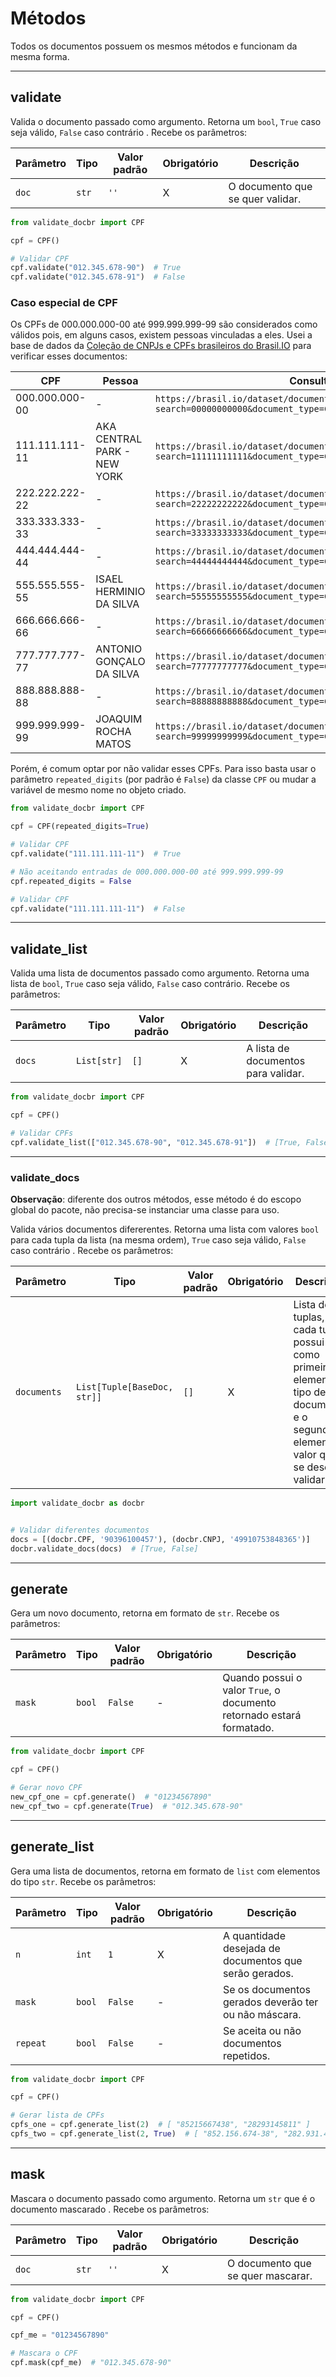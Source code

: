 # Métodos
Todos os documentos possuem os mesmos métodos e funcionam da mesma forma.

------------
## validate
Valida o documento passado como argumento. Retorna um `bool`, `True` caso seja válido, `False` caso contrário . Recebe os parâmetros:

| Parâmetro | Tipo | Valor padrão | Obrigatório | Descrição |
| --------- | ---- | ----------- | ------------ | --------- |
| `doc` | `str`| `''` | X | O documento que se quer validar. |

```python
from validate_docbr import CPF

cpf = CPF()

# Validar CPF
cpf.validate("012.345.678-90")  # True
cpf.validate("012.345.678-91")  # False
```

### Caso especial de CPF
Os CPFs de 000.000.000-00 até 999.999.999-99 são considerados como válidos pois, em alguns casos, existem pessoas vinculadas a eles. Usei a base de dados da [Coleção de CNPJs e CPFs brasileiros do Brasil.IO](https://brasil.io/dataset/documentos-brasil/documents) para verificar esses documentos:

| CPF | Pessoa | Consulta |
| --- | ------ | -------- |
| 000.000.000-00 | - | `https://brasil.io/dataset/documentos-brasil/documents?search=00000000000&document_type=CPF&document=&name=&sources=` |
| 111.111.111-11 | AKA CENTRAL PARK - NEW YORK | `https://brasil.io/dataset/documentos-brasil/documents?search=11111111111&document_type=CPF&document=&name=&sources=` |
| 222.222.222-22 | - | `https://brasil.io/dataset/documentos-brasil/documents?search=22222222222&document_type=CPF&document=&name=&sources=` |
| 333.333.333-33 | - | `https://brasil.io/dataset/documentos-brasil/documents?search=33333333333&document_type=CPF&document=&name=&sources=` |
| 444.444.444-44 | - | `https://brasil.io/dataset/documentos-brasil/documents?search=44444444444&document_type=CPF&document=&name=&sources=` |
| 555.555.555-55 | ISAEL HERMINIO DA SILVA | `https://brasil.io/dataset/documentos-brasil/documents?search=55555555555&document_type=CPF&document=&name=&sources=` |
| 666.666.666-66 | - | `https://brasil.io/dataset/documentos-brasil/documents?search=66666666666&document_type=CPF&document=&name=&sources=` |
| 777.777.777-77 | ANTONIO GONÇALO DA SILVA | `https://brasil.io/dataset/documentos-brasil/documents?search=77777777777&document_type=CPF&document=&name=&sources=` |
| 888.888.888-88 | - | `https://brasil.io/dataset/documentos-brasil/documents?search=88888888888&document_type=CPF&document=&name=&sources=` |
| 999.999.999-99 | JOAQUIM ROCHA MATOS | `https://brasil.io/dataset/documentos-brasil/documents?search=99999999999&document_type=CPF&document=&name=&sources=` |

Porém, é comum optar por não validar esses CPFs. Para isso basta usar o parâmetro `repeated_digits` (por padrão é `False`) da classe `CPF` ou mudar a variável de mesmo nome no objeto criado.
```python
from validate_docbr import CPF

cpf = CPF(repeated_digits=True)

# Validar CPF
cpf.validate("111.111.111-11")  # True

# Não aceitando entradas de 000.000.000-00 até 999.999.999-99
cpf.repeated_digits = False

# Validar CPF
cpf.validate("111.111.111-11")  # False
```

------------
## validate_list

Valida uma lista de documentos passado como argumento. Retorna uma lista de `bool`, `True` caso seja válido, `False` caso contrário. Recebe os parâmetros:

| Parâmetro | Tipo | Valor padrão | Obrigatório | Descrição |
| --------- | ---- | ----------- | ------------ | --------- |
| `docs` | `List[str]`| `[]` | X | A lista de documentos para validar. |

```python
from validate_docbr import CPF

cpf = CPF()

# Validar CPFs
cpf.validate_list(["012.345.678-90", "012.345.678-91"])  # [True, False]
```

------------
### validate_docs
**Observação**: diferente dos outros métodos, esse método é do escopo global do pacote, não precisa-se instanciar uma classe para uso.

Valida vários documentos difererentes. Retorna uma lista com valores `bool` para cada tupla da lista (na mesma ordem), `True` caso seja válido, `False` caso contrário . Recebe os parâmetros:

| Parâmetro | Tipo | Valor padrão | Obrigatório | Descrição |
| --------- | ---- | ----------- | ------------ | --------- |
| `documents` | `List[Tuple[BaseDoc, str]]`| `[]` | X | Lista de tuplas, cada tupla possui como primeiro elemento o tipo de documento e o segundo elemento o valor que se deseja validar. |

```python
import validate_docbr as docbr


# Validar diferentes documentos
docs = [(docbr.CPF, '90396100457'), (docbr.CNPJ, '49910753848365')]
docbr.validate_docs(docs)  # [True, False]
```

------------
## generate
Gera um novo documento, retorna em formato de `str`. Recebe os parâmetros:

| Parâmetro | Tipo | Valor padrão | Obrigatório | Descrição |
| --------- | ---- | ----------- | ------------ | --------- |
| `mask` | `bool` | `False` | - | Quando possui o valor `True`, o documento retornado estará formatado. |

```python
from validate_docbr import CPF

cpf = CPF()

# Gerar novo CPF
new_cpf_one = cpf.generate()  # "01234567890"
new_cpf_two = cpf.generate(True)  # "012.345.678-90"
```

------------
## generate_list
Gera uma lista de documentos, retorna em formato de `list` com elementos do tipo `str`. Recebe os parâmetros:

| Parâmetro | Tipo | Valor padrão | Obrigatório | Descrição |
| --------- | ---- | ----------- | ------------ | --------- |
| `n` | `int` | `1` | X | A quantidade desejada de documentos que serão gerados. |
| `mask` | `bool` | `False` | - | Se os documentos gerados deverão ter ou não máscara. |
| `repeat` | `bool` | `False` | - | Se aceita ou não documentos repetidos. |

```python
from validate_docbr import CPF

cpf = CPF()

# Gerar lista de CPFs
cpfs_one = cpf.generate_list(2)  # [ "85215667438", "28293145811" ]
cpfs_two = cpf.generate_list(2, True)  # [ "852.156.674-38", "282.931.458-11" ]
```

------------
## mask
Mascara o documento passado como argumento. Retorna um `str` que é o documento mascarado . Recebe os parâmetros:

| Parâmetro | Tipo | Valor padrão | Obrigatório | Descrição |
| --------- | ---- | ----------- | ------------ | --------- |
| `doc` | `str`| `''` | X | O documento que se quer mascarar. |

```python
from validate_docbr import CPF

cpf = CPF()

cpf_me = "01234567890"

# Mascara o CPF
cpf.mask(cpf_me)  # "012.345.678-90"
```
